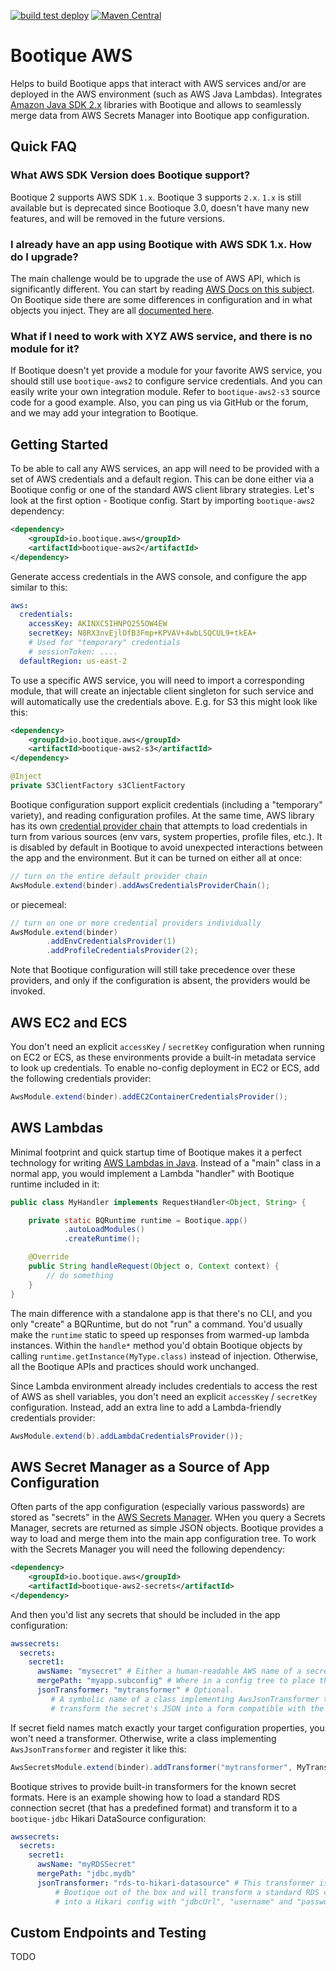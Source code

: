 <!--
  Licensed to ObjectStyle LLC under one
  or more contributor license agreements.  See the NOTICE file
  distributed with this work for additional information
  regarding copyright ownership.  The ObjectStyle LLC licenses
  this file to you under the Apache License, Version 2.0 (the
  "License"); you may not use this file except in compliance
  with the License.  You may obtain a copy of the License at

    http://www.apache.org/licenses/LICENSE-2.0

  Unless required by applicable law or agreed to in writing,
  software distributed under the License is distributed on an
  "AS IS" BASIS, WITHOUT WARRANTIES OR CONDITIONS OF ANY
  KIND, either express or implied.  See the License for the
  specific language governing permissions and limitations
  under the License.
  -->

[![build test deploy](https://github.com/bootique/bootique-aws/actions/workflows/maven.yml/badge.svg)](https://github.com/bootique/bootique-aws/actions/workflows/maven.yml)
[![Maven Central](https://img.shields.io/maven-central/v/io.bootique.aws/bootique-aws.svg?colorB=brightgreen)](https://search.maven.org/artifact/io.bootique.aws/bootique-aws)

# Bootique AWS

Helps to build Bootique apps that interact with AWS services and/or are deployed in the AWS environment (such as AWS 
Java Lambdas). Integrates [Amazon Java SDK 2.x](https://aws.amazon.com/sdk-for-java/) libraries with Bootique and allows 
to seamlessly merge data from AWS Secrets Manager into Bootique app configuration.

## Quick FAQ
### What AWS SDK Version does Bootique support?
Bootique 2 supports AWS SDK `1.x`. Bootique 3 supports `2.x`. `1.x` is still available but is deprecated since Bootioque 3.0, doesn't have many new features, and will be removed in the future versions.

### I already have an app using Bootique with AWS SDK 1.x. How do I upgrade?
The main challenge would be to upgrade the use of AWS API, which is significantly different. You can start by reading
[AWS Docs on this subject](https://docs.aws.amazon.com/sdk-for-java/latest/developer-guide/migration.html). On Bootique
side there are some differences in configuration and in what objects you inject. They are all [documented here](https://github.com/bootique/bootique-aws/issues/10).

### What if I need to work with XYZ AWS service, and there is no module for it?
If Bootique doesn't yet provide a module for your favorite AWS service, you should still use `bootique-aws2` to configure
service credentials. And you can easily write your own integration module. Refer to `bootique-aws2-s3` source code for 
a good example. Also, you can ping us via GitHub or the forum, and we may add your integration to Bootique.

## Getting Started

To be able to call any AWS services, an app will need to be provided with a set of AWS credentials and a default region. 
This can be done either via a Bootique config or one of the standard AWS client library strategies. Let's look at the 
first option - Bootique config. Start by importing `bootique-aws2` dependency:
```xml
<dependency>
	<groupId>io.bootique.aws</groupId>
	<artifactId>bootique-aws2</artifactId>
</dependency>
```
Generate access credentials in the AWS console, and configure the app similar to this:
```yaml
aws:
  credentials: 
    accessKey: AKINXC5IHNPO255OW4EW
    secretKey: N8RX3nvEjlOfB3Fmp+KPVAV+4wbLSQCUL9+tkEA+
    # Used for "temporary" credentials
    # sessionToken: ....
  defaultRegion: us-east-2
```
To use a specific AWS service, you will need to import a corresponding module, that will create an injectable
client singleton for such service and will automatically use the credentials above. E.g. for S3 this might look like
this:
```xml
<dependency>
	<groupId>io.bootique.aws</groupId>
	<artifactId>bootique-aws2-s3</artifactId>
</dependency>
```

```java
@Inject
private S3ClientFactory s3ClientFactory
```

Bootique configuration support explicit credentials (including a "temporary" variety), and reading configuration
profiles. At the same time, AWS library has its own 
[credential provider chain](https://docs.aws.amazon.com/sdk-for-java/latest/developer-guide/credentials.html) that 
attempts to load credentials in turn from various sources (env vars, system properties, profile files, etc.). It is 
disabled by default in Bootique to avoid unexpected interactions between the app and the environment. But it can be 
turned on either all at once:
```java
// turn on the entire default provider chain
AwsModule.extend(binder).addAwsCredentialsProviderChain();
```
or piecemeal:

```java
// turn on one or more credential providers individually
AwsModule.extend(binder)
        .addEnvCredentialsProvider(1)
        .addProfileCredentialsProvider(2);
```
Note that Bootique configuration will still take precedence over these providers, and only if the configuration is
absent, the providers would be invoked.

## AWS EC2 and ECS

You don't need an explicit `accessKey` / `secretKey` configuration when running on EC2 or ECS, as these environments 
provide a built-in metadata service to look up credentials. To enable no-config deployment in EC2 or ECS, add the 
following credentials provider:
```java
AwsModule.extend(binder).addEC2ContainerCredentialsProvider();
```

## AWS Lambdas

Minimal footprint and quick startup time of Bootique makes it a perfect technology for writing 
[AWS Lambdas in Java](https://docs.aws.amazon.com/lambda/latest/dg/lambda-java.html). Instead of a "main" class in a 
normal app, you would implement a Lambda "handler" with Bootique runtime included in it:
```java
public class MyHandler implements RequestHandler<Object, String> {

    private static BQRuntime runtime = Bootique.app()
            .autoLoadModules()
            .createRuntime();

    @Override
    public String handleRequest(Object o, Context context) {
        // do something
    }
}
```
The main difference with a standalone app is that there's no CLI, and you only "create" a BQRuntime, but do not
"run" a command. You'd usually make the `runtime` static to speed up responses from warmed-up lambda instances.
Within the `handle*` method you'd obtain Bootique objects by calling `runtime.getInstance(MyType.class)` instead of
injection. Otherwise, all the Bootique APIs and practices should work unchanged.

Since Lambda environment already includes credentials to access the rest of AWS as shell variables, you don't need an
explicit `accessKey` / `secretKey` configuration. Instead, add an extra line to add a Lambda-friendly credentials 
provider:
```java
AwsModule.extend(b).addLambdaCredentialsProvider());
```

## AWS Secret Manager as a Source of App Configuration

Often parts of the app configuration (especially various passwords) are stored as "secrets" in the 
[AWS Secrets Manager](https://aws.amazon.com/secrets-manager/). WHen you query a Secrets Manager, secrets are returned 
as simple JSON objects. Bootique provides a way to load and merge them into the main app configuration tree. To work 
with the Secrets Manager you will need the following dependency:

```xml
<dependency>
	<groupId>io.bootique.aws</groupId>
	<artifactId>bootique-aws2-secrets</artifactId>
</dependency>
```
And then you'd list any secrets that should be included in the app configuration:
```yaml
awssecrets:
  secrets:
    secret1:
      awsName: "mysecret" # Either a human-readable AWS name of a secret or an AWS ARN
      mergePath: "myapp.subconfig" # Where in a config tree to place the loaded secret
      jsonTransformer: "mytransformer" # Optional. 
         # A symbolic name of a class implementing AwsJsonTransformer that would 
         # transform the secret's JSON into a form compatible with the app config.
```
If secret field names match exactly your target configuration properties, you won't need a transformer. Otherwise, 
write a class implementing `AwsJsonTransformer` and register it like this:
```java
AwsSecretsModule.extend(binder).addTransformer("mytransformer", MyTransformer.class);
```
Bootique strives to provide built-in transformers for the known secret formats. Here is an example showing how to 
load a standard RDS connection secret (that has a predefined format) and transform it to a `bootique-jdbc` Hikari 
DataSource configuration:

```yaml
awssecrets:
  secrets:
    secret1: 
      awsName: "myRDSSecret"
      mergePath: "jdbc.mydb"
      jsonTransformer: "rds-to-hikari-datasource" # This transformer is provided by 
          # Bootique out of the box and will transform a standard RDS connection secret
          # into a Hikari config with "jdbcUrl", "username" and "password" keys.
```

## Custom Endpoints and Testing

TODO
